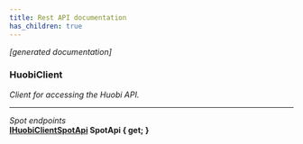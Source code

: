 ```yaml
---
title: Rest API documentation
has_children: true
---
```

*[generated documentation]*  
### HuobiClient  
*Client for accessing the Huobi API.*
  
***
*Spot endpoints*  
**[IHuobiClientSpotApi](SpotApi/IHuobiClientSpotApi.html) SpotApi { get; }**  
